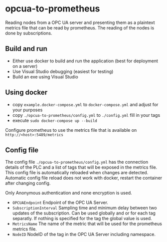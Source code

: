 # opcua-to-prometheus
Reading nodes from a OPC UA server and presenting them as a plaintext metrics file that can be read by prometheus. The reading of the nodes is done by subscriptions.

## Build and run
* Either use docker to build and run the application (best for deployment on a server)
* Use Visual Studio debugging (easiest for testing)
* Build an exe using Visual Studio

## Using docker
* copy `example.docker-compose.yml` to `docker-compose.yml` and adjust for your purposes
* copy `./opcua-to-prometheus/config.yml` to `./config.yml` fill in your tags
* execute `sudo docker-compose up --build`

Configure prometheus to use the metrics file that is available on `http://<host>:5489/metrics`

## Config file
The config file `./opcua-to-prometheus/config.yml` has the connection details of the PLC and a list of tags that will be exposed in the metrics file.
This config file is automatically reloaded when changes are detected. Automatic config file reload does not work with docker, restart the container after changing config.

Only Anonymous authentication and none encryption is used.

* `OPCUAEndpoint` Endpoint of the OPC UA Server.
* `SubscriptionInterval` Sampling time and minimum delay between two updates of the subscription. Can be used globally and or for each tag separatly. If nothing is specified for the tag the global value is used.
* `MetricsName` The name of the metric that will be used for the prometheus metrics file.
* `NodeID` NodeID of the tag in the OPC UA Server including namespace.
